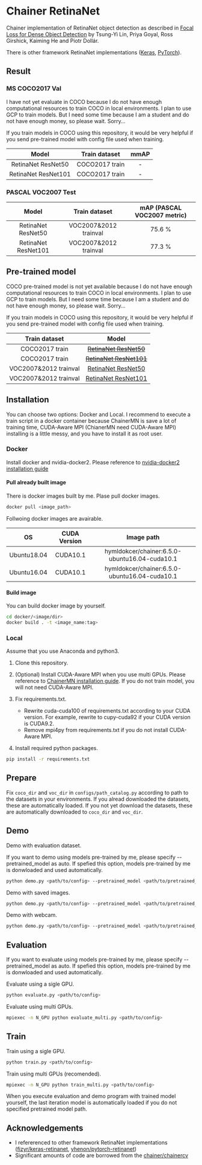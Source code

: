 # Chainer RetinaNet

Chainer implementation of RetinaNet object detection as described in [Focal Loss for Dense Object Detection](https://arxiv.org/abs/1708.02002) by Tsung-Yi Lin, Priya Goyal, Ross Girshick, Kaiming He and Piotr Dollár.

There is other framework RetinaNet implementations ([Keras](https://github.com/fizyr/keras-retinanet), [PyTorch]()).


## Result

### MS COCO2017 Val

I have not yet evaluate in COCO because I do not have enough computational resources to train COCO in local environments.
I plan to use GCP to train models.
But I need some time because I am a student and do not have enough money, so please wait.
Sorry...

If you train models in COCO using this repository, it would be very helpful if you send pre-trained model with config file used when training.

| Model | Train dataset | mmAP |
|:-:|:-:|:-:|
| RetinaNet ResNet50 | COCO2017 train | - |
| RetinaNet ResNet101 | COCO2017 train | - |

### PASCAL VOC2007 Test

| Model | Train dataset | mAP (PASCAL VOC2007 metric) |
|:-:|:-:|:-:|
| RetinaNet ResNet50 | VOC2007\&2012 trainval | 75.6 % |
| RetinaNet ResNet101 | VOC2007\&2012 trainval | 77.3 % |

## Pre-trained model

COCO pre-trained model is not yet available because I do not have enough computational resources to train COCO in local environments.
I plan to use GCP to train models.
But I need some time because I am a student and do not have enough money, so please wait.
Sorry...

If you train models in COCO using this repository, it would be very helpful if you send pre-trained model with config file used when training.

| Train dataset | Model |
|:-:|:-:|
| COCO2017 train | [~~RetinaNet ResNet50~~]()
| COCO2017 train | [~~RetinaNet ResNet101~~]()
| VOC2007\&2012 trainval | [RetinaNet ResNet50](https://drive.google.com/open?id=1jQJSnkMidiIzQnulwK8VgOum3AGnEHDy) |
| VOC2007\&2012 trainval | [RetinaNet ResNet101](https://drive.google.com/open?id=1Bg3_8i3BIQcHoFHPoxGdC3ehZ215zmH-) |

## Installation

You can choose two options: Docker and Local.
I recommend to execute a train script in a docker container because ChainerMN is save a lot of training time, CUDA-Aware MPI (ChianerMN need CUDA-Aware MPI) installing is a little messy, and you have to install it as root user.

### Docker

Install docker and nvidia-docker2.
Please reference to [nvidia-docker2 installation guide](https://github.com/NVIDIA/nvidia-docker)

#### Pull already built image

There is docker images built by me.
Plase pull docker images.

```bash
docker pull <image_path>
```

Follwoing docker images are avairable.

| OS | CUDA Version | Image path |
|:-:|:-:|:-:|
| Ubuntu18.04 | CUDA10.1 | hymldokcer/chainer:6.5.0-ubuntu16.04-cuda10.1 |
| Ubuntu16.04 | CUDA10.1 | hymldokcer/chainer:6.5.0-ubuntu16.04-cuda10.1 |

#### Build image

You can build docker image by yourself.

```bash
cd docker/<image/dir>
docker build . -t <image_name:tag>
```

### Local

Assume that you use Anaconda and python3.

1. Clone this repository.
2. (Optional) Install CUDA-Aware MPI when you use multi GPUs.
Please reference to [ChainerMN installation guide](https://chainermn.readthedocs.io/en/stable/installation/guide.html).
If you do not train model, you will not need CUDA-Aware MPI.
3. Fix requirements.txt.

    - Rewrite cuda-cuda100 of requirements.txt according to your CUDA version.
For example, rewrite to cupy-cuda92 if your CUDA version is CUDA9.2.
    - Remove mpi4py from requirements.txt if you do not install CUDA-Aware MPI.

4. Install required python packages.

```bash
pip install -r requirements.txt
```

## Prepare

Fix `coco_dir` and `voc_dir` in `configs/path_catalog.py` according to path to the datasets in your environments.
If you alread downloaded the datasets, these are automatically loaded.
If you not yet download the datasets, these are automatically downloaded to `coco_dir` and `voc_dir`.

## Demo

Demo with evaluation dataset.

If you want to demo using models pre-trained by me, please specify --pretrained_model as auto.
If spefied this option, models pre-trained by me is donwloaded and used automatically.

```bash
python demo.py <path/to/config> --pretrained_model <path/to/pretrained_model>
```

Demo with saved images.

```bash
python demo.py <path/to/config> --pretrained_model <path/to/pretrained_model> --indir <path/to/directory/images>
```

Demo with webcam.

```bash
python demo.py <path/to/config> --pretrained_model <path/to/pretrained_model> --webcam
```

## Evaluation

If you want to evaluate using models pre-trained by me, please specify --pretrained_model as auto.
If spefied this option, models pre-trained by me is donwloaded and used automatically.

Evaluate using a sigle GPU.

```bash
python evaluate.py <path/to/config>
```

Evaluate using multi GPUs.

```bash
mpiexec -n N_GPU python evaluate_multi.py <path/to/config>
```

## Train

Train using a sigle GPU.

```bash
python train.py <path/to/config>
```

Train using multi GPUs (recomended).

```bash
mpiexec -n N_GPU python train_multi.py <path/to/config>
```

When you execute evaluation and demo program with trained model yourself, the last iteration model is automatically loaded if you do not specified pretrained model path.


## Acknowledgements

- I refererenced to other framework RetinaNet implementations ([fizyr/keras-retinanet](https://github.com/fizyr/keras-retinanet), [yhenon/pytorch-retinanet](https://github.com/yhenon/pytorch-retinanet))
- Significant amounts of code are borrowed from the [chainer/chainercv](https://github.com/chainer/chainercv)